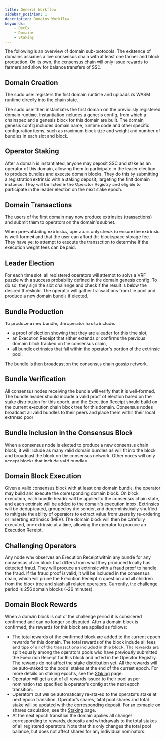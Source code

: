 ```yaml
---
title: General Workflow
sidebar_position: 1
description: Domains Workflow
keywords:
    - DecEx
    - Domains
    - Staking
---
```

 The following is an overview of domain sub-protocols. The existence of domains assumes a live consensus chain with at least one farmer and block production. On its own, the consensus chain will only issue rewards to farmers and allow for balance transfers of SSC. 
    
## Domain Creation
    
The sudo user registers the first domain runtime and uploads its WASM runtime directly into the chain state. 

The sudo user then instantiates the first domain on the previously registered domain runtime. Instantiation includes a genesis config, from which a chainspec and a genesis block for this domain are built. The domain genesis config includes domain name, runtime code and other specific configuration items, such as maximum block size and weight and number of bundles in each slot and block.
    
## Operator Staking
    
After a domain is instantiated, anyone may deposit SSC and stake as an operator of this domain, allowing them to participate in the leader election to produce bundles and execute domain blocks. 
They do this by submitting a registration extrinsic with a staking deposit, targeting the first domain instance. They will be listed in the Operator Registry and eligible to participate in the leader election on the next stake epoch. 
    
## Domain Transactions
    
The users of the first domain may now produce extrinsics (transactions) and submit them to operators on the domain's subnet.

When pre-validating extrinsics, operators only check to ensure the extrinsic is well-formed and that the user can afford the blockspace storage fee. They have yet to attempt to execute the transaction to determine if the execution weight fees can be paid.
    
## Leader Election
    
For each time slot, all registered operators will attempt to solve a VRF puzzle with a success probability defined in the domain genesis config. To do so, they sign the slot challenge and check if the result is below the desired threshold. The operator will gather transactions from the pool and produce a new domain bundle if elected. 
    
## Bundle Production
    
To produce a new bundle, the operator has to include: 
- a proof of election showing that they are a leader for this time slot, 
- an Execution Receipt that either extends or confirms the previous domain block tracked on the consensus chain, 
- all bundle extrinsics that fall within the operator's portion of the extrinsic pool. 

The bundle is then broadcast on the consensus chain gossip network. 
    
## Bundle Verification
    
All consensus nodes receiving the bundle will verify that it is well-formed. The bundle header should include a valid proof of election based on the stake distribution for this epoch, and the Execution Receipt should build on the current execution chain block tree for this domain.
Consensus nodes broadcast all valid bundles to their peers and place them within their local extrinsic pool.
    
## Bundle Inclusion in the Consensus Block
    
When a consensus node is elected to produce a new consensus chain block, it will include as many valid domain bundles as will fit into the block and broadcast the block on the consensus network. Other nodes will only accept blocks that include valid bundles. 
    
## Domain Block Execution
    
Given a valid consensus block with at least one domain bundle, the operator may build and execute the corresponding domain block. 
On block execution, each bundle header will be applied to the consensus chain state, and each extrinsic will be added to the domain's execution inbox. 
Extrinsics will be deduplicated, grouped by the sender, and deterministically shuffled to mitigate the ability of operators to extract value from users by re-ordering or inserting extrinsics (MEV). 
The domain block will then be carefully executed, one extrinsic at a time, allowing the operator to produce an Execution Receipt.
    
## Challenging Operators
    
Any node who observes an Execution Receipt within any bundle for any consensus chain block that differs from what they produced locally has detected fraud. They will produce an extrinsic with a fraud proof to handle the fraud. If the fraud proof is valid, it will be included in the consensus chain, which will prune the Execution Receipt in question and all children from the block tree and slash all related operators. Currently, the challenge period is 256 domain blocks (~26 minutes).

## Domain Block Rewards

When a domain block is out of the challenge period it is considered confirmed and can no longer be disputed. After a domain block is confirmed, the rewards for this block are applied as follows:

- The total rewards of the confirmed block are added to the current epoch rewards for this domain. The total rewards of the block include all fees and tips of all of the transactions included in this block. The rewards are split equally among the operators pools who have previously submitted the Execution Receipt for this block and noted in the Operator Registry. The rewards do not affect the stake distribution yet. All the rewards will be auto-staked to the pools' stakes at the end of the current epoch. For more details on staking epochs, see the [Staking](/docs/decex/staking.md#staking-epochs) page.
- Operator will get a cut of all rewards issued to their pool as per nomination tax specified in operator’s config at the next epoch transition.
- Operator’s cut will be automatically re-staked to the operator’s stake at next epoch transition. Operator’s shares, total pool shares and total stake will be updated with the corresponding deposit. For an exmaple on shares calculation, see the [Staking](/docs/decex/staking.md#example) page.
- At the next epoch transition the domain applies all changes corresponding to rewards, deposits and withdrawals to the total stakes of all registered operators. Note that this only changes the total pool balance, but does not affect shares for any individual nominators.
